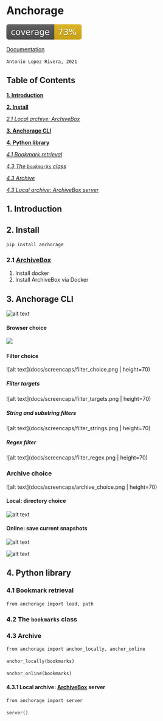 # Anchorage

![alt text](tests/coverage/coverage.svg ".coverage available in tests/coverage/")

[Documentation](https://anchorage-docs.github.io/)

`Antonio Lopez Rivera, 2021`

## Table of Contents

[ **1. Introduction** ](#1-introduction)

[ **2. Install**  ](#2-install)

[ _2.1 Local archive: ArchiveBox_ ](#51-2d-lines)

[ **3. Anchorage CLI**  ](#3-anchorage-cli)

[ **4. Python library**  ](#4-python-library)

[ _4.1 Bookmark retrieval_ ](#41-bookmark-retrieval)

[ _4.3 The `bookmarks` class_ ](#42-the-bookmark-class)

[ _4.3 Archive_ ](#43-archive)

[ _4.3 Local archive: ArchiveBox server_ ](#43-local-archive-archivebox-server)

## 1. Introduction

## 2. Install

    pip install anchorage

### 2.1 [ArchiveBox](https://archivebox.io/)

1. Install docker
2. Install ArchiveBox via Docker

## 3. Anchorage CLI

![alt text](docs/screencaps/title.png)

#### Browser choice
<img src="docs/screencaps/br_choice.png" height="100">

#### Filter choice
![alt text](docs/screencaps/filter_choice.png | height=70)

##### Filter targets
![alt text](docs/screencaps/filter_targets.png | height=70)

##### String and substring filters
![alt text](docs/screencaps/filter_strings.png | height=70)

##### Regex filter
![alt text](docs/screencaps/filter_regex.png | height=70)

### Archive choice
![alt text](docs/screencaps/archive_choice.png | height=70)

#### Local: directory choice
![alt text](docs/screencaps/local_path.png)

#### Online: save current snapshots
![alt text](docs/screencaps/overwrite.png)

![alt text](docs/screencaps/exp_runtime.png)

#### 

## 4. Python library

### 4.1 Bookmark retrieval

    from anchorage import load, path
    
### 4.2 The `bookmarks` class

### 4.3 Archive

    from anchorage import anchor_locally, anchor_online
    
    anchor_locally(bookmarks)
    
    anchor_online(bookmarks)

#### 4.3.1 Local archive: [ArchiveBox](https://archivebox.io/) server

    from anchorage import server
    
    server()
